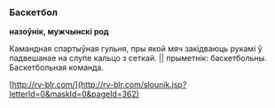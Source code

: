 ### Баскетбол
**назоўнік, мужчынскі род**

Камандная спартыўная гульня, пры якой мяч закідваюць рукамі ў падвешанае на слупе кальцо з сеткай. || прыметнік: баскетбольны. Баскетбольная команда.

<a rel="author">[http://rv-blr.com/](http://rv-blr.com/slounik.jsp?letterId=0&maskId=0&pageId=362)</a>
